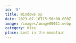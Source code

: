 ```yaml
---
id: '5'
title: Windows xp
date: 2023-07-16T15:50:00.000Z
image: /images/image00011.webp
category: Hike
place: Lost in the mountain
---
```

